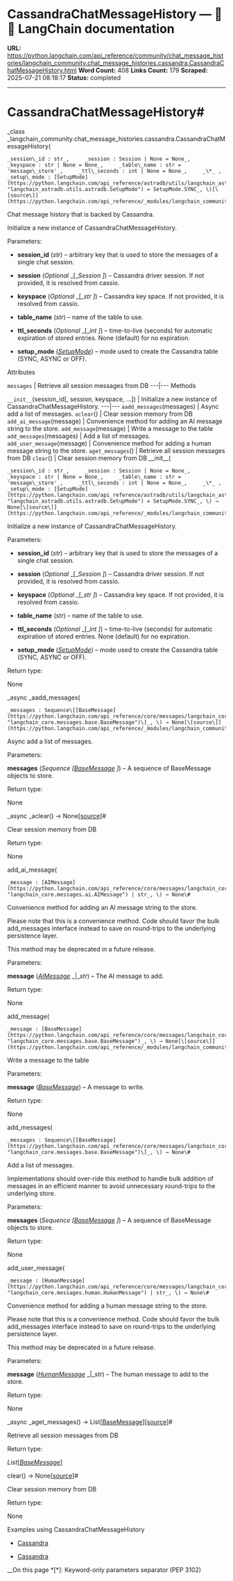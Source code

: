 # CassandraChatMessageHistory — 🦜🔗 LangChain  documentation

**URL:** https://python.langchain.com/api_reference/community/chat_message_histories/langchain_community.chat_message_histories.cassandra.CassandraChatMessageHistory.html
**Word Count:** 408
**Links Count:** 179
**Scraped:** 2025-07-21 08:18:17
**Status:** completed

---

# CassandraChatMessageHistory\#

_class _langchain\_community.chat\_message\_histories.cassandra.CassandraChatMessageHistory\(

    _session\_id : str_,     _session : Session | None = None_,     _keyspace : str | None = None_,     _table\_name : str = 'message\_store'_,     _ttl\_seconds : int | None = None_,     _\*_ ,     _setup\_mode : [SetupMode](https://python.langchain.com/api_reference/astradb/utils/langchain_astradb.utils.astradb.SetupMode.html#langchain_astradb.utils.astradb.SetupMode "langchain_astradb.utils.astradb.SetupMode") = SetupMode.SYNC_, \)[\[source\]](https://python.langchain.com/api_reference/_modules/langchain_community/chat_message_histories/cassandra.html#CassandraChatMessageHistory)\#     

Chat message history that is backed by Cassandra.

Initialize a new instance of CassandraChatMessageHistory.

Parameters:     

  * **session\_id** \(_str_\) – arbitrary key that is used to store the messages of a single chat session.

  * **session** \(_Optional_ _\[__Session_ _\]_\) – Cassandra driver session. If not provided, it is resolved from cassio.

  * **keyspace** \(_Optional_ _\[__str_ _\]_\) – Cassandra key space. If not provided, it is resolved from cassio.

  * **table\_name** \(_str_\) – name of the table to use.

  * **ttl\_seconds** \(_Optional_ _\[__int_ _\]_\) – time-to-live \(seconds\) for automatic expiration of stored entries. None \(default\) for no expiration.

  * **setup\_mode** \([_SetupMode_](https://python.langchain.com/api_reference/astradb/utils/langchain_astradb.utils.astradb.SetupMode.html#langchain_astradb.utils.astradb.SetupMode "langchain_astradb.utils.astradb.SetupMode")\) – mode used to create the Cassandra table \(SYNC, ASYNC or OFF\).

Attributes

`messages` | Retrieve all session messages from DB   ---|---      Methods

`__init__`\(session\_id\[, session, keyspace, ...\]\) | Initialize a new instance of CassandraChatMessageHistory.   ---|---   `aadd_messages`\(messages\) | Async add a list of messages.   `aclear`\(\) | Clear session memory from DB   `add_ai_message`\(message\) | Convenience method for adding an AI message string to the store.   `add_message`\(message\) | Write a message to the table   `add_messages`\(messages\) | Add a list of messages.   `add_user_message`\(message\) | Convenience method for adding a human message string to the store.   `aget_messages`\(\) | Retrieve all session messages from DB   `clear`\(\) | Clear session memory from DB      \_\_init\_\_\(

    _session\_id : str_,     _session : Session | None = None_,     _keyspace : str | None = None_,     _table\_name : str = 'message\_store'_,     _ttl\_seconds : int | None = None_,     _\*_ ,     _setup\_mode : [SetupMode](https://python.langchain.com/api_reference/astradb/utils/langchain_astradb.utils.astradb.SetupMode.html#langchain_astradb.utils.astradb.SetupMode "langchain_astradb.utils.astradb.SetupMode") = SetupMode.SYNC_, \) → None[\[source\]](https://python.langchain.com/api_reference/_modules/langchain_community/chat_message_histories/cassandra.html#CassandraChatMessageHistory.__init__)\#     

Initialize a new instance of CassandraChatMessageHistory.

Parameters:     

  * **session\_id** \(_str_\) – arbitrary key that is used to store the messages of a single chat session.

  * **session** \(_Optional_ _\[__Session_ _\]_\) – Cassandra driver session. If not provided, it is resolved from cassio.

  * **keyspace** \(_Optional_ _\[__str_ _\]_\) – Cassandra key space. If not provided, it is resolved from cassio.

  * **table\_name** \(_str_\) – name of the table to use.

  * **ttl\_seconds** \(_Optional_ _\[__int_ _\]_\) – time-to-live \(seconds\) for automatic expiration of stored entries. None \(default\) for no expiration.

  * **setup\_mode** \([_SetupMode_](https://python.langchain.com/api_reference/astradb/utils/langchain_astradb.utils.astradb.SetupMode.html#langchain_astradb.utils.astradb.SetupMode "langchain_astradb.utils.astradb.SetupMode")\) – mode used to create the Cassandra table \(SYNC, ASYNC or OFF\).

Return type:     

None

_async _aadd\_messages\(

    _messages : Sequence\[[BaseMessage](https://python.langchain.com/api_reference/core/messages/langchain_core.messages.base.BaseMessage.html#langchain_core.messages.base.BaseMessage "langchain_core.messages.base.BaseMessage")\]_, \) → None[\[source\]](https://python.langchain.com/api_reference/_modules/langchain_community/chat_message_histories/cassandra.html#CassandraChatMessageHistory.aadd_messages)\#     

Async add a list of messages.

Parameters:     

**messages** \(_Sequence_ _\[_[_BaseMessage_](https://python.langchain.com/api_reference/core/messages/langchain_core.messages.base.BaseMessage.html#langchain_core.messages.base.BaseMessage "langchain_core.messages.base.BaseMessage") _\]_\) – A sequence of BaseMessage objects to store.

Return type:     

None

_async _aclear\(\) → None[\[source\]](https://python.langchain.com/api_reference/_modules/langchain_community/chat_message_histories/cassandra.html#CassandraChatMessageHistory.aclear)\#     

Clear session memory from DB

Return type:     

None

add\_ai\_message\(

    _message : [AIMessage](https://python.langchain.com/api_reference/core/messages/langchain_core.messages.ai.AIMessage.html#langchain_core.messages.ai.AIMessage "langchain_core.messages.ai.AIMessage") | str_, \) → None\#     

Convenience method for adding an AI message string to the store.

Please note that this is a convenience method. Code should favor the bulk add\_messages interface instead to save on round-trips to the underlying persistence layer.

This method may be deprecated in a future release.

Parameters:     

**message** \([_AIMessage_](https://python.langchain.com/api_reference/core/messages/langchain_core.messages.ai.AIMessage.html#langchain_core.messages.ai.AIMessage "langchain_core.messages.ai.AIMessage") _|__str_\) – The AI message to add.

Return type:     

None

add\_message\(

    _message : [BaseMessage](https://python.langchain.com/api_reference/core/messages/langchain_core.messages.base.BaseMessage.html#langchain_core.messages.base.BaseMessage "langchain_core.messages.base.BaseMessage")_, \) → None[\[source\]](https://python.langchain.com/api_reference/_modules/langchain_community/chat_message_histories/cassandra.html#CassandraChatMessageHistory.add_message)\#     

Write a message to the table

Parameters:     

**message** \([_BaseMessage_](https://python.langchain.com/api_reference/core/messages/langchain_core.messages.base.BaseMessage.html#langchain_core.messages.base.BaseMessage "langchain_core.messages.base.BaseMessage")\) – A message to write.

Return type:     

None

add\_messages\(

    _messages : Sequence\[[BaseMessage](https://python.langchain.com/api_reference/core/messages/langchain_core.messages.base.BaseMessage.html#langchain_core.messages.base.BaseMessage "langchain_core.messages.base.BaseMessage")\]_, \) → None\#     

Add a list of messages.

Implementations should over-ride this method to handle bulk addition of messages in an efficient manner to avoid unnecessary round-trips to the underlying store.

Parameters:     

**messages** \(_Sequence_ _\[_[_BaseMessage_](https://python.langchain.com/api_reference/core/messages/langchain_core.messages.base.BaseMessage.html#langchain_core.messages.base.BaseMessage "langchain_core.messages.base.BaseMessage") _\]_\) – A sequence of BaseMessage objects to store.

Return type:     

None

add\_user\_message\(

    _message : [HumanMessage](https://python.langchain.com/api_reference/core/messages/langchain_core.messages.human.HumanMessage.html#langchain_core.messages.human.HumanMessage "langchain_core.messages.human.HumanMessage") | str_, \) → None\#     

Convenience method for adding a human message string to the store.

Please note that this is a convenience method. Code should favor the bulk add\_messages interface instead to save on round-trips to the underlying persistence layer.

This method may be deprecated in a future release.

Parameters:     

**message** \([_HumanMessage_](https://python.langchain.com/api_reference/core/messages/langchain_core.messages.human.HumanMessage.html#langchain_core.messages.human.HumanMessage "langchain_core.messages.human.HumanMessage") _|__str_\) – The human message to add to the store.

Return type:     

None

_async _aget\_messages\(\) → List\[[BaseMessage](https://python.langchain.com/api_reference/core/messages/langchain_core.messages.base.BaseMessage.html#langchain_core.messages.base.BaseMessage "langchain_core.messages.base.BaseMessage")\][\[source\]](https://python.langchain.com/api_reference/_modules/langchain_community/chat_message_histories/cassandra.html#CassandraChatMessageHistory.aget_messages)\#     

Retrieve all session messages from DB

Return type:     

_List_\[[_BaseMessage_](https://python.langchain.com/api_reference/core/messages/langchain_core.messages.base.BaseMessage.html#langchain_core.messages.base.BaseMessage "langchain_core.messages.base.BaseMessage")\]

clear\(\) → None[\[source\]](https://python.langchain.com/api_reference/_modules/langchain_community/chat_message_histories/cassandra.html#CassandraChatMessageHistory.clear)\#     

Clear session memory from DB

Return type:     

None

Examples using CassandraChatMessageHistory

  * [Cassandra](https://python.langchain.com/docs/integrations/providers/cassandra/)

  * [Cassandra ](https://python.langchain.com/docs/integrations/memory/cassandra_chat_message_history/)

__On this page   *[\*]: Keyword-only parameters separator (PEP 3102)
